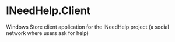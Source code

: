 INeedHelp.Client
================

Windows Store client application for the INeedHelp project (a social network where users ask for help)
